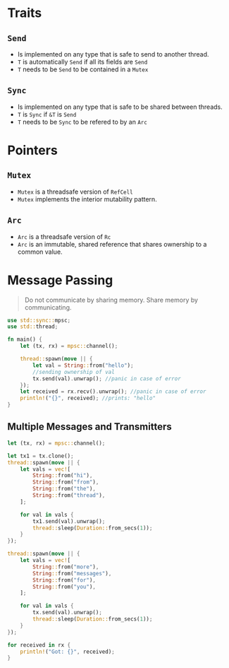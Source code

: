 # Traits
## `Send`
- Is implemented on any type that is safe to send to another thread.
- `T` is automatically `Send` if all its fields are `Send`
- `T` needs to be `Send` to be contained in a `Mutex`

## `Sync`
- Is implemented on any type that is safe to be shared between threads.
- `T` is `Sync` if `&T` is `Send`
- `T` needs to be `Sync` to be refered to by an `Arc`

# Pointers
## `Mutex`
- `Mutex` is a threadsafe version of `RefCell`
- `Mutex` implements the interior mutability pattern.

## `Arc`
- `Arc` is a threadsafe version of `Rc`
- `Arc` is an immutable, shared reference that shares ownership to a common value.

# Message Passing
> Do not communicate by sharing memory. Share memory by communicating.

```rust
use std::sync::mpsc;
use std::thread;

fn main() {
    let (tx, rx) = mpsc::channel();

    thread::spawn(move || {
        let val = String::from("hello");
        //sending ownership of val
        tx.send(val).unwrap(); //panic in case of error
    });
    let received = rx.recv().unwrap(); //panic in case of error
    println!("{}", received); //prints: "hello"
}
```

## Multiple Messages and Transmitters
```rust
let (tx, rx) = mpsc::channel();

let tx1 = tx.clone();
thread::spawn(move || {
    let vals = vec![
        String::from("hi"),
        String::from("from"),
        String::from("the"),
        String::from("thread"),
    ];

    for val in vals {
        tx1.send(val).unwrap();
        thread::sleep(Duration::from_secs(1));
    }
});

thread::spawn(move || {
    let vals = vec![
        String::from("more"),
        String::from("messages"),
        String::from("for"),
        String::from("you"),
    ];

    for val in vals {
        tx.send(val).unwrap();
        thread::sleep(Duration::from_secs(1));
    }
});

for received in rx {
    println!("Got: {}", received);
}
```
